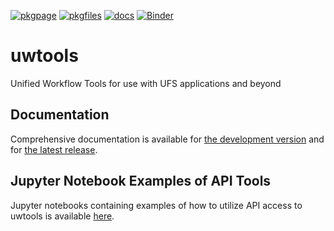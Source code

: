 [![pkgpage](https://anaconda.org/ufs-community/uwtools/badges/version.svg)](https://anaconda.org/ufs-community/uwtools) [![pkgfiles](https://anaconda.org/ufs-community/uwtools/badges/latest_release_date.svg)](https://anaconda.org/ufs-community/uwtools/files) [![docs](https://readthedocs.org/projects/uwtools/badge/?version=main)](https://uwtools.readthedocs.io/en/main/?badge=main) [![Binder](https://mybinder.org/badge_logo.svg)](https://mybinder.org/v2/gh/ufs-community/uwtools/notebooks?labpath=notebooks%2Fexample.ipynb)

# uwtools

Unified Workflow Tools for use with UFS applications and beyond

## Documentation

Comprehensive documentation is available for [the development version](https://uwtools.readthedocs.io/en/main/) and for [the latest release](https://uwtools.readthedocs.io/en/stable/).

## Jupyter Notebook Examples of API Tools

Jupyter notebooks containing examples of how to utilize API access to uwtools is available <a href = "https://mybinder.org/v2/gh/ufs-community/uwtools/notebooks?labpath=notebooks%2Fexample.ipynb" target="_blank" rel="noopener noreferrer">here</a>.
